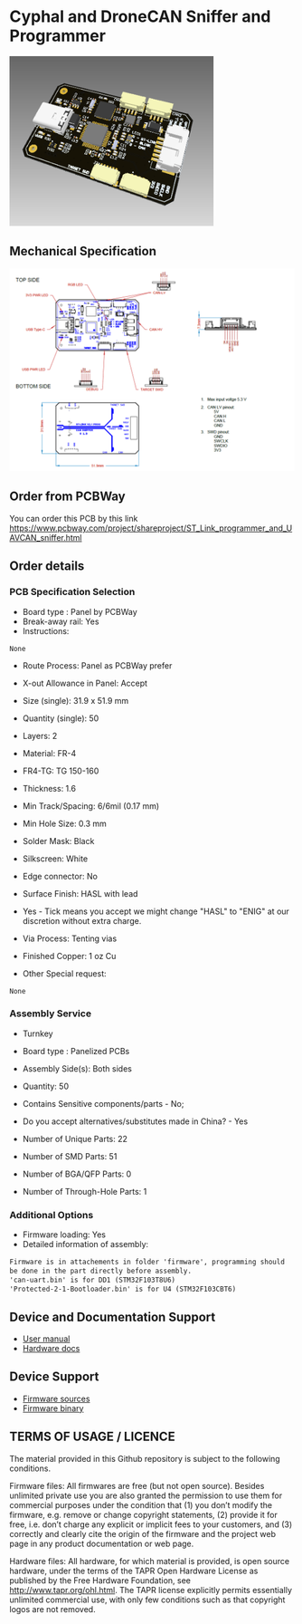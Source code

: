 # Cyphal and DroneCAN Sniffer and Programmer

<img src="doc/view.png" alt="drawing" height="300"/>

## Mechanical Specification

<img src="doc/drw.png" alt="drawing"/>

## Order from PCBWay

You can order this PCB by this link https://www.pcbway.com/project/shareproject/ST_Link_programmer_and_UAVCAN_sniffer.html

## Order details

### PCB Specification Selection

- Board type : Panel by PCBWay
- Break-away rail: Yes
- Instructions:
~~~
None
~~~
- Route Process: Panel as PCBWay prefer
- X-out Allowance in Panel:  Accept

- Size (single): 31.9 x 51.9 mm
- Quantity (single): 50
- Layers: 2

- Material: FR-4
- FR4-TG: TG 150-160
- Thickness: 1.6
- Min Track/Spacing: 6/6mil (0.17 mm)
- Min Hole Size: 0.3 mm
- Solder Mask: Black
- Silkscreen: White
- Edge connector: No
- Surface Finish: HASL with lead
- Yes - Tick means you accept we might change "HASL" to "ENIG" at our discretion without extra charge.
- Via Process: Tenting vias
- Finished Copper: 1 oz Cu
- Other Special request:
~~~
None
~~~

### Assembly Service

- Turnkey
- Board type : Panelized PCBs
-  Assembly Side(s): Both sides
- Quantity: 50
- Contains Sensitive components/parts - No; 
- Do you accept alternatives/substitutes made in China? - Yes

- Number of Unique Parts: 22
- Number of SMD Parts: 51
- Number of BGA/QFP Parts: 0 
- Number of Through-Hole Parts: 1

### Additional Options

- Firmware loading: Yes
- Detailed information of assembly:
~~~
Firmware is in attachements in folder 'firmware', programming should be done in the part directly before assembly.
'can-uart.bin' is for DD1 (STM32F103T8U6)
'Protected-2-1-Bootloader.bin' is for U4 (STM32F103CBT6)
~~~

## Device and Documentation Support

- [User manual](https://raccoonlabdev.github.io/docs/guide/programmer_sniffer/)
- [Hardware docs](doc/doc.pdf)

## Device Support

- [Firmware sources](https://github.com/RaccoonlabDev/node)
- [Firmware binary](https://github.com/RaccoonLabHardware/SNIFFER/tree/v1.3/firmware)

## TERMS OF USAGE / LICENCE

The material provided in this Github repository is subject to the following conditions. 

Firmware files: All firmwares are free (but not open source). Besides unlimited private use you are also granted the permission to use them for commercial purposes under the condition that (1) you don’t modify the firmware, e.g. remove or change copyright statements, (2) provide it for free, i.e. don’t charge any explicit or implicit fees to your customers, and (3) correctly and clearly cite the origin of the firmware and the project web page in any product documentation or web page. 

Hardware files: All hardware, for which material is provided, is open source hardware, under the terms of the TAPR Open Hardware License as published by the Free Hardware Foundation, see http://www.tapr.org/ohl.html. The TAPR license explicitly permits essentially unlimited commercial use, with only few conditions such as that copyright logos are not removed.